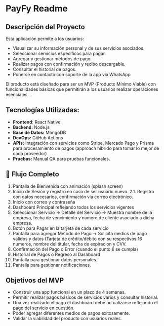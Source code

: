 # PayFy Readme
## Descripción del Proyecto
Esta aplicación permite a los usuarios:

- Visualizar su información personal y de sus servicios asociados.
- Seleccionar servicios específicos para pagar.
- Agregar y gestionar métodos de pago.
- Realizar pagos con confirmación y recibo descargable.
- Consultar el historial de pagos.
- Ponerse en contacto con soporte de la app via WhatsApp


El producto está diseñado para ser un MVP (Producto Mínimo Viable) con funcionalidades básicas que permitirán a los usuarios realizar operaciones esenciales.


 ## Tecnologías Utilizadas:
 
- **Frontend:** React Native
- **Backend:** Node.js
- **Base de Datos:** MongoDB
- **DevOps:** GitHub Actions
- **APIs:** Integración con servicios como Stripe, Mercado Pago y Prisma para procesamiento de pagos (approach hibrido para tomar lo mejor de cada proveedor)
- **Pruebas:** Manual QA para pruebas funcionales.

## 📅 Flujo Completo
1. Pantalla de Bienvenida con animación (splash screen)
2. Inicio de Sesión y registro en caso de ser usuario nuevo.
2.1. Registro con datos necesarios, confirmación via correo electrónico.
3. Inicio con correo y contraseña 
4. Dashboard Principal reflejando todos los servicios vigentes
5. Seleccionar Servicio → Detalle del Servicio -> Muestra nombre de la empresa, fecha de vencimiento y numero de cliente asociado a dicha empresa.
6. Botón para Pagar en la tarjeta de cada servicio
7. Pantalla para agregar Método de Pago -> Solicita medios de pago validos y datos (Tarjeta de crédito/débito con su respectivos 16 numeros, nombre del titular, fecha de expiracion y CVV.
8. Confirmación del Pago o Error (cuando el punto 6 se cumpla)
9. Historial de Pagos o Regreso al Dashboard
10. Pantalla para gestionar datos personales.
11. Pantalla para gestionar notificaciones.

## Objetivos del MVP
* Construir una app funcional en un plazo de 4 semanas.
* Permitir realizar pagos básicos de servicios varios y consultar historial.
* Una vez realizado el pago el dashboard debe actualizarse reflejando el pago del servicio en cuestión.
* Poder agregar diferentes medios de pagos exitosamente.
* Validar la viabilidad del producto con usuarios reales.
